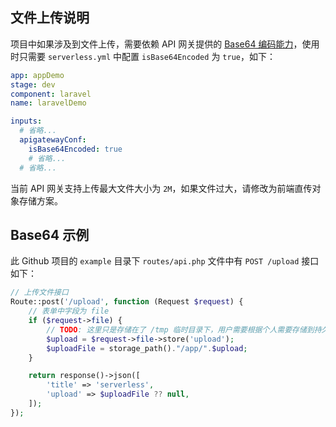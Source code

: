 ## 文件上传说明

项目中如果涉及到文件上传，需要依赖 API 网关提供的 [Base64 编码能力](https://cloud.tencent.com/document/product/628/51799)，使用时只需要 `serverless.yml` 中配置 `isBase64Encoded` 为 `true`，如下：

```yaml
app: appDemo
stage: dev
component: laravel
name: laravelDemo

inputs:
  # 省略...
  apigatewayConf:
    isBase64Encoded: true
    # 省略...
  # 省略...
```

当前 API 网关支持上传最大文件大小为 `2M`，如果文件过大，请修改为前端直传对象存储方案。

## Base64 示例

此 Github 项目的 `example` 目录下 `routes/api.php` 文件中有 `POST /upload` 接口如下：

```php
// 上传文件接口
Route::post('/upload', function (Request $request) {
    // 表单中字段为 file
    if ($request->file) {
        // TODO: 这里只是存储在了 /tmp 临时目录下，用户需要根据个人需要存储到持久化存储服务，比如腾讯云的对象存储、文件存储等。
        $upload = $request->file->store('upload');
        $uploadFile = storage_path()."/app/".$upload;
    }

    return response()->json([
        'title' => 'serverless',
        'upload' => $uploadFile ?? null,
    ]);
});
```
